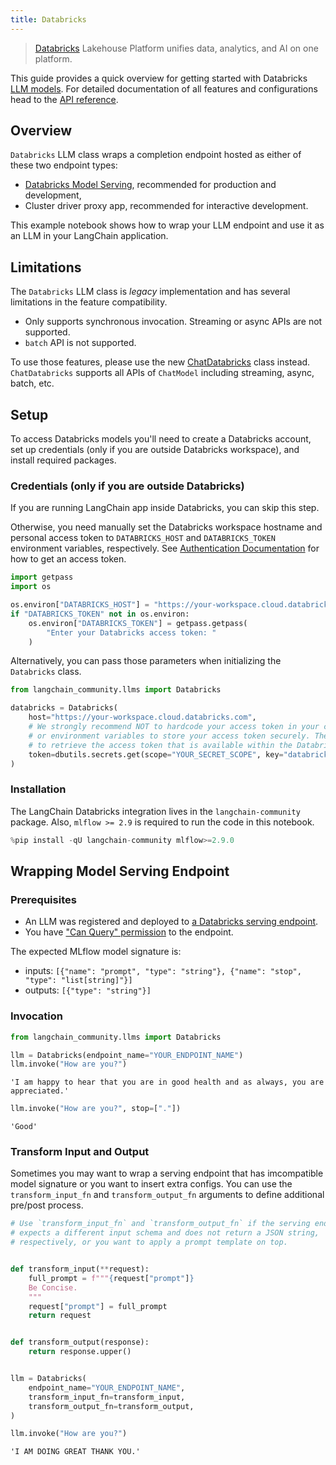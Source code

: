 ```yaml
---
title: Databricks
---
```


> [Databricks](https://www.databricks.com/) Lakehouse Platform unifies data, analytics, and AI on one platform.

This guide provides a quick overview for getting started with Databricks [LLM models](https://python.langchain.com/docs/concepts/text_llms). For detailed documentation of all features and configurations head to the [API reference](https://python.langchain.com/api_reference/community/llms/langchain_community.llms.databricks.Databricks.html).

## Overview

`Databricks` LLM class wraps a completion endpoint hosted as either of these two endpoint types:

* [Databricks Model Serving](https://docs.databricks.com/en/machine-learning/model-serving/index.html), recommended for production and development,
* Cluster driver proxy app, recommended for interactive development.

This example notebook shows how to wrap your LLM endpoint and use it as an LLM in your LangChain application.

## Limitations

The `Databricks` LLM class is *legacy* implementation and has several limitations in the feature compatibility.

* Only supports synchronous invocation. Streaming or async APIs are not supported.
* `batch` API is not supported.

To use those features, please use the new [ChatDatabricks](https://python.langchain.com/docs/integrations/chat/databricks) class instead. `ChatDatabricks` supports all APIs of `ChatModel` including streaming, async, batch, etc.

## Setup

To access Databricks models you'll need to create a Databricks account, set up credentials (only if you are outside Databricks workspace), and install required packages.

### Credentials (only if you are outside Databricks)

If you are running LangChain app inside Databricks, you can skip this step.

Otherwise, you need manually set the Databricks workspace hostname and personal access token to `DATABRICKS_HOST` and `DATABRICKS_TOKEN` environment variables, respectively. See [Authentication Documentation](https://docs.databricks.com/en/dev-tools/auth/index.html#databricks-personal-access-tokens) for how to get an access token.

```python
import getpass
import os

os.environ["DATABRICKS_HOST"] = "https://your-workspace.cloud.databricks.com"
if "DATABRICKS_TOKEN" not in os.environ:
    os.environ["DATABRICKS_TOKEN"] = getpass.getpass(
        "Enter your Databricks access token: "
    )
```

Alternatively, you can pass those parameters when initializing the `Databricks` class.

```python
from langchain_community.llms import Databricks

databricks = Databricks(
    host="https://your-workspace.cloud.databricks.com",
    # We strongly recommend NOT to hardcode your access token in your code, instead use secret management tools
    # or environment variables to store your access token securely. The following example uses Databricks Secrets
    # to retrieve the access token that is available within the Databricks notebook.
    token=dbutils.secrets.get(scope="YOUR_SECRET_SCOPE", key="databricks-token"),  
)
```

### Installation

The LangChain Databricks integration lives in the `langchain-community` package. Also, `mlflow >= 2.9` is required to run the code in this notebook.

```python
%pip install -qU langchain-community mlflow>=2.9.0
```

## Wrapping Model Serving Endpoint

### Prerequisites

* An LLM was registered and deployed to [a Databricks serving endpoint](https://docs.databricks.com/machine-learning/model-serving/index.html).
* You have ["Can Query" permission](https://docs.databricks.com/security/auth-authz/access-control/serving-endpoint-acl.html) to the endpoint.

The expected MLflow model signature is:

* inputs: `[{"name": "prompt", "type": "string"}, {"name": "stop", "type": "list[string]"}]`
* outputs: `[{"type": "string"}]`

### Invocation

```python
from langchain_community.llms import Databricks

llm = Databricks(endpoint_name="YOUR_ENDPOINT_NAME")
llm.invoke("How are you?")
```

```output
'I am happy to hear that you are in good health and as always, you are appreciated.'
```

```python
llm.invoke("How are you?", stop=["."])
```

```output
'Good'
```

### Transform Input and Output

Sometimes you may want to wrap a serving endpoint that has imcompatible model signature or you want to insert extra configs. You can use the `transform_input_fn` and `transform_output_fn` arguments to define additional pre/post process.

```python
# Use `transform_input_fn` and `transform_output_fn` if the serving endpoint
# expects a different input schema and does not return a JSON string,
# respectively, or you want to apply a prompt template on top.


def transform_input(**request):
    full_prompt = f"""{request["prompt"]}
    Be Concise.
    """
    request["prompt"] = full_prompt
    return request


def transform_output(response):
    return response.upper()


llm = Databricks(
    endpoint_name="YOUR_ENDPOINT_NAME",
    transform_input_fn=transform_input,
    transform_output_fn=transform_output,
)

llm.invoke("How are you?")
```

```output
'I AM DOING GREAT THANK YOU.'
```
